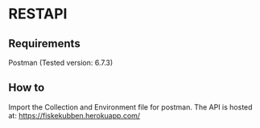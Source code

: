 # RESTAPI
## Requirements
Postman (Tested version: 6.7.3)

## How to
Import the Collection and Environment file for postman.
The API is hosted at: https://fiskekubben.herokuapp.com/